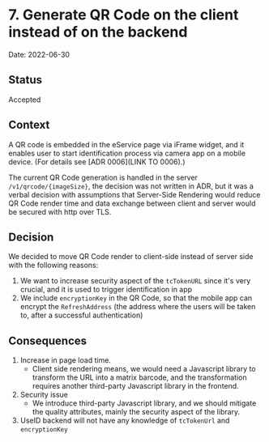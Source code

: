 # 7. Generate QR Code on the client instead of on the backend

Date: 2022-06-30

## Status

Accepted

## Context

A QR code is embedded in the eService page via iFrame widget, and it enables user to start identification process via camera app on a mobile device. (For details see [ADR 0006](LINK TO 0006).)

The current QR Code generation is handled in the server `/v1/qrcode/{imageSize}`, the decision was not written in ADR, but it was a verbal decision with assumptions that Server-Side Rendering would reduce QR Code render time and data exchange between client and server would be secured with http over TLS.

## Decision

We decided to move QR Code render to client-side instead of server side with the following reasons:

1. We want to increase security aspect of the `tcTokenURL` since it's very crucial, and it is used to trigger identification in app
2. We include `encryptionKey` in the QR Code, so that the mobile app can encrypt the `RefreshAddress` (the address where the users will be taken to, after a successful authentication)

## Consequences

1. Increase in page load time.
   - Client side rendering means, we would need a Javascript library to transform the URL into a matrix barcode, and the transformation requires another third-party Javascript library in the frontend.
2. Security issue
   - We introduce third-party Javascript library, and we should mitigate the quality attributes, mainly the security aspect of the library.
3. UseID backend will not have any knowledge of `tcTokenUrl` and `encryptionKey`
